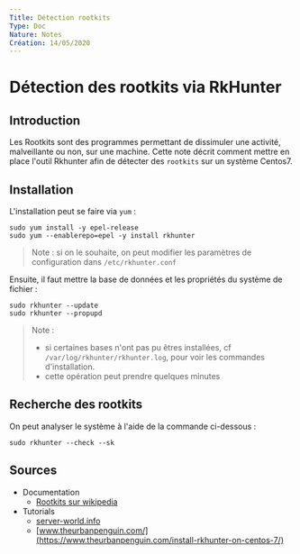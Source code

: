 ```yaml
---
Title: Détection rootkits
Type: Doc
Nature: Notes
Création: 14/05/2020
---
```


# Détection des rootkits via RkHunter
## Introduction
Les Rootkits sont des programmes permettant de dissimuler une activité, malveillante ou non, sur une machine.
Cette note décrit comment mettre en place l'outil Rkhunter afin de détecter des `rootkits` sur un système Centos7.

## Installation
L'installation peut se faire via `yum` :
```
sudo yum install -y epel-release
sudo yum --enablerepo=epel -y install rkhunter
```
> Note : si on le souhaite, on peut modifier les paramètres de configuration dans `/etc/rkhunter.conf`

Ensuite, il faut mettre la base de données et les propriétés du système de fichier :
```
sudo rkhunter --update
sudo rkhunter --propupd
```
> Note :
> - si certaines bases n'ont pas pu êtres installées, cf `/var/log/rkhunter/rkhunter.log`, pour voir les commandes d'installation.
> - cette opération peut prendre quelques minutes

## Recherche des rootkits
On peut analyser le système à l'aide de la commande ci-dessous :
```
sudo rkhunter --check --sk
```

## Sources
- Documentation
  - [Rootkits sur wikipedia](https://en.wikipedia.org/wiki/Linux_malware#Rootkits)
- Tutorials
  - [server-world.info](https://www.server-world.info/en/note?os=CentOS_7&p=rkhunter)
  - [www.theurbanpenguin.com/](https://www.theurbanpenguin.com/install-rkhunter-on-centos-7/)
